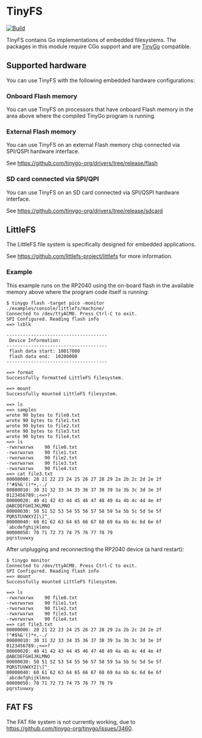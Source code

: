 # TinyFS 

[![Build](https://github.com/tinygo-org/tinyfs/actions/workflows/build.yml/badge.svg?branch=dev)](https://github.com/tinygo-org/tinyfs/actions/workflows/build.yml)

TinyFS contains Go implementations of embedded filesystems. The packages in
this module require CGo support and are [TinyGo](https://tinygo.org/) compatible.

## Supported hardware

You can use TinyFS with the following embedded hardware configurations:

### Onboard Flash memory

You can use TinyFS on processors that have onboard Flash memory in the area above where the compiled TinyGo program is running.

### External Flash memory

You can use TinyFS on an external Flash memory chip connected via SPI/QSPI hardware interface.

See https://github.com/tinygo-org/drivers/tree/release/flash

### SD card connected via SPI/QPI

You can use TinyFS on an SD card connected via SPI/QSPI hardware interface.

See https://github.com/tinygo-org/drivers/tree/release/sdcard

## LittleFS

The LittleFS file system is specifically designed for embedded applications.

See https://github.com/littlefs-project/littlefs for more information.

### Example

This example runs on the RP2040 using the on-board flash in the available memory above where the program code itself is running:

```
$ tinygo flash -target pico -monitor ./examples/console/littlefs/machine/
Connected to /dev/ttyACM0. Press Ctrl-C to exit.
SPI Configured. Reading flash info
==> lsblk

-------------------------------------
 Device Information:  
-------------------------------------
 flash data start: 10017000
 flash data end:  10200000
-------------------------------------

==> format
Successfully formatted LittleFS filesystem.

==> mount
Successfully mounted LittleFS filesystem.

==> ls
==> samples
wrote 90 bytes to file0.txt
wrote 90 bytes to file1.txt
wrote 90 bytes to file2.txt
wrote 90 bytes to file3.txt
wrote 90 bytes to file4.txt
==> ls
-rwxrwxrwx    90 file0.txt
-rwxrwxrwx    90 file1.txt
-rwxrwxrwx    90 file2.txt
-rwxrwxrwx    90 file3.txt
-rwxrwxrwx    90 file4.txt
==> cat file3.txt
00000000: 20 21 22 23 24 25 26 27 28 29 2a 2b 2c 2d 2e 2f     !"#$%&'()*+,-./
00000010: 30 31 32 33 34 35 36 37 38 39 3a 3b 3c 3d 3e 3f    0123456789:;<=>?
00000020: 40 41 42 43 44 45 46 47 48 49 4a 4b 4c 4d 4e 4f    @ABCDEFGHIJKLMNO
00000030: 50 51 52 53 54 55 56 57 58 59 5a 5b 5c 5d 5e 5f    PQRSTUVWXYZ[\]^_
00000040: 60 61 62 63 64 65 66 67 68 69 6a 6b 6c 6d 6e 6f    `abcdefghijklmno
00000050: 70 71 72 73 74 75 76 77 78 79                      pqrstuvwxy
```

After unplugging and reconnecting the RP2040 device (a hard restart):

```
$ tinygo monitor
Connected to /dev/ttyACM0. Press Ctrl-C to exit.
SPI Configured. Reading flash info
==> mount
Successfully mounted LittleFS filesystem.

==> ls
-rwxrwxrwx    90 file0.txt
-rwxrwxrwx    90 file1.txt
-rwxrwxrwx    90 file2.txt
-rwxrwxrwx    90 file3.txt
-rwxrwxrwx    90 file4.txt
==> cat file3.txt
00000000: 20 21 22 23 24 25 26 27 28 29 2a 2b 2c 2d 2e 2f     !"#$%&'()*+,-./
00000010: 30 31 32 33 34 35 36 37 38 39 3a 3b 3c 3d 3e 3f    0123456789:;<=>?
00000020: 40 41 42 43 44 45 46 47 48 49 4a 4b 4c 4d 4e 4f    @ABCDEFGHIJKLMNO
00000030: 50 51 52 53 54 55 56 57 58 59 5a 5b 5c 5d 5e 5f    PQRSTUVWXYZ[\]^_
00000040: 60 61 62 63 64 65 66 67 68 69 6a 6b 6c 6d 6e 6f    `abcdefghijklmno
00000050: 70 71 72 73 74 75 76 77 78 79                      pqrstuvwxy
```

## FAT FS

The FAT file system is not currently working, due to https://github.com/tinygo-org/tinygo/issues/3460.

